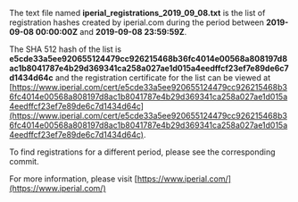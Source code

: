 The text file named **iperial_registrations_2019_09_08.txt** is the list of registration hashes created by iperial.com during the period between **2019-09-08 00:00:00Z** and **2019-09-08 23:59:59Z**.

The SHA 512 hash of the list is **e5cde33a5ee920655124479cc926215468b36fc4014e00568a808197d8ac1b8041787e4b29d369341ca258a027ae1d015a4eedffcf23ef7e89de6c7d1434d64c** and the registration certificate for the list can be viewed at [https://www.iperial.com/cert/e5cde33a5ee920655124479cc926215468b36fc4014e00568a808197d8ac1b8041787e4b29d369341ca258a027ae1d015a4eedffcf23ef7e89de6c7d1434d64c](https://www.iperial.com/cert/e5cde33a5ee920655124479cc926215468b36fc4014e00568a808197d8ac1b8041787e4b29d369341ca258a027ae1d015a4eedffcf23ef7e89de6c7d1434d64c).

To find registrations for a different period, please see the corresponding commit.

For more information, please visit [https://www.iperial.com/](https://www.iperial.com/)
